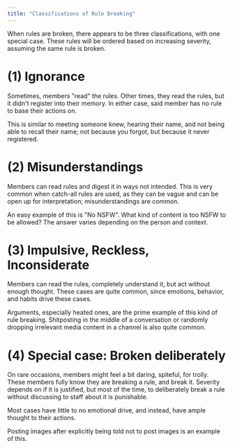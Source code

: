 ```yaml
---
title: "Classifications of Rule Breaking"
---
```

When rules are broken, there appears to be three classifications, with one special case. These rules will be ordered based on increasing severity, assuming the same rule is broken.

# (1) Ignorance
Sometimes, members "read" the rules. Other times, they read the rules, but it didn't register into their memory. In either case, said member has no rule to base their actions on.

This is similar to meeting someone knew, hearing their name, and not being able to recall their name; not because you forgot, but because it never registered.

# (2) Misunderstandings
Members can read rules and digest it in ways not intended. This is very common when catch-all rules are used, as they can be vague and can be open up for interpretation; misunderstandings are common.

An easy example of this is "No NSFW". What kind of content is too NSFW to be allowed? The answer varies depending on the person and context.

# (3) Impulsive, Reckless, Inconsiderate
Members can read the rules, completely understand it, but act without enough thought. These cases are quite common, since emotions, behavior, and habits drive these cases.

Arguments, especially heated ones, are the prime example of this kind of rule breaking. Shitposting in the middle of a conversation or randomly dropping irrelevant media content in a channel is also quite common.

# (4) Special case: Broken deliberately
On rare occasions, members might feel a bit daring, spiteful, for trolly. These members fully know they are breaking a rule, and break it. Severity depends on if it is justified, but most of the time, to deliberately break a rule without discussing to staff about it is punishable. 

Most cases have little to no emotional drive, and instead, have ample thought to their actions.

Posting images after explicitly being told not to post images is an example of this.